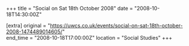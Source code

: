 +++
title = "Social on Sat 18th October 2008"
date = "2008-10-18T14:30:00Z"

[extra]
original = "https://uwcs.co.uk/events/social-on-sat-18th-october-2008-1474489014605/"    
end_time = "2008-10-18T17:00:00Z"
location = "Social Studies"
+++



